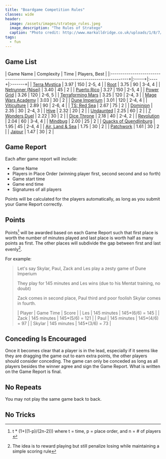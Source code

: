 ```yaml
---
title: "Boardgame Competition Rules"
classes: wide
header:
  image: /assets/images/stratego_rules.jpeg
  image_description: "The Rules of Stratego"
  caption: "Photo credit: http://www.markalldridge.co.uk/uploads/1/8/7/0/18706268/6264212_orig.jpg"
tags: 
  - fun
---
```


## Game List

| Game Name                                                                               | Complexity | Time | Players, Best |
|:---------------------------------------------------------------------------------------+|:-----+|:----+|:-------+|
| [Terra Mystica](https://boardgamegeek.com/boardgame/120677/terra-mystica)               | 3.97   | 150  | 2-5, 4  |
| [Root](https://boardgamegeek.com/boardgame/237182/root)                                 | 3.75   | 90   | 3-4, 4  |
| [Netrunner (Nisei)](https://boardgamegeek.com/boardgame/124742/android-netrunner)       | 3.40   | 45   | 2       |
| [Puerto Rico](https://boardgamegeek.com/boardgame/3076/puerto-rico)                     | 3.27   | 150  | 2-5, 4  |
| [Power Grid](https://boardgamegeek.com/boardgame/2651/power-grid)                       | 3.26   | 120  | 2-6, 5  |
| [Terraforming Mars](https://boardgamegeek.com/boardgame/167791/terraforming-mars)       | 3.25   | 120  | 2-4, 3  |
| [Mage Wars Academy](https://boardgamegeek.com/boardgame/172503/mage-wars-academy)       | 3.03   | 30   | 2       |
| [Dune Imperium](https://boardgamegeek.com/boardgame/316554/dune-imperium)               | 3.01   | 120  | 2-4, 4  |
| [Viticulture](https://boardgamegeek.com/boardgame/183394/viticulture-essential-edition) | 2.89   | 90   | 2-6, 4  |
| [TS: Red Sea](https://boardgamegeek.com/boardgame/300192/twilight-struggle-red-sea-conflict-horn-africa) | 2.67 | 75 | 2 |
| [Dominion](https://boardgamegeek.com/boardgame/36218/dominion)                          | 2.35   | 30   | 2-4, 3  |
| [Hive](https://boardgamegeek.com/boardgame/2655/hive)                                   | 2.32   | 20   | 2       |
| [Undaunted](https://boardgamegeek.com/boardgame/268864/undaunted-normandy)              | 2.25   | 60   | 2       |
| [7 Wonders Duel](https://boardgamegeek.com/boardgame/173346/7-wonders-duel)             | 2.22   | 30   | 2       |
| [Dice Throne](https://boardgamegeek.com/boardgame/268201/dice-throne)                   | 2.18   | 40   | 2-4, 2  |
| [Revolution](https://boardgamegeek.com/boardgame/34887/revolution)                      | 2.04   | 60   | 3-4, 4  |
| [Mindbug](https://boardgamegeek.com/boardgame/345584/mindbug)                           | 2.00   | 25   | 2       |
| [Quacks of Quendlinburg](https://boardgamegeek.com/boardgame/244521/quacks-quedlinburg) | 1.95   | 45   | 2-4, 4  |
| [Air, Land & Sea](https://boardgamegeek.com/boardgame/247367/air-land-sea)              | 1.75   | 30   | 2       |
| [Patchwork](https://boardgamegeek.com/boardgame/163412/patchwork)                       | 1.61   | 30   | 2       |
| [Jaipur](https://boardgamegeek.com/boardgame/54043/jaipur)                              | 1.47   | 30   | 2       |

## Game Report
Each after game report will include:
- Game Name
- Players in Place Order (winning player first, second second and so forth)
- Game start time
- Game end time
- Signatures of all players

Points will be calculated for the players automatically, as long as you submit your Game Report correctly.

## Points
Points[^points] will be awarded based on each Game Report such that first place is worth the number of minutes played and last place is worth half as many points as first. The other places will subdivide the gap between first and last evenly[^intent].

For example:
> Let's say Skylar, Paul, Zack and Les play a zesty game of Dune Imperium
>
> They play for 145 minutes and Les wins (due to his Mentat training, no doubt)
>
> Zack comes in second place, Paul third and poor foolish Skylar comes in fourth.
>
> | Player | Game Time   | Score           |
> | Les    | 145 minutes | 145*(6/6) = 145 |
> | Zack   | 145 minutes | 145*(5/6) = 121 |
> | Paul   | 145 minutes | 145*(4/6) = 97  |
> | Skylar | 145 minutes | 145*(3/6) = 73  |

## Conceding Is Encouraged
Once it becomes clear that a player is in the lead, especially if it seems like they are dragging the game out to earn extra points, the other players should consider conceding.
The game can only be conceded as long as all players besides the winner agree and sign the Game Report. What is written on the Game Report is final.

## No Repeats
You may not play the same game back to back.

## No Tricks


[^points]: t * (1+((1-p)/(2n-2))) where t = time, p = place order, and n = # of players [^index]
[^intent]: The idea is to reward playing but still penalize losing while maintaining a simple scoring rule
[^index]: as an example of why 0 indexing is nice, this simplifies to t * (1-(p/(2n-2))) when first place is 0